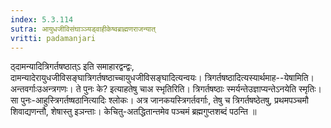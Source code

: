 ```yaml
---
index: 5.3.114
sutra: आयुधजीविसंघाञ्ञ्यड्वाहीकेष्वब्राह्मणराजन्यात्‌
vritti: padamanjari
---
```


 ठ्दामन्यादित्रिगर्तषष्ठात्ऽ इति समाहारद्वन्द्वः, दामन्यादेरायुधजीविसङ्घात्रिगर्तषष्ठाच्चायुधजीविसङ्घादित्यन्वयः। त्रिगर्तषष्ठादित्यस्यार्थमाह--येषामिति। अन्तवर्गाःउअन्त्रगणः। ते पुनः के? इत्याहतेषु चाअ स्भृतिरिति। त्रिगर्तषष्ठाः स्मर्यन्तेउज्ञाप्यन्तेऽनयेति स्मृतिः। सा पुनः-आहुस्त्रिगर्तष्षठानित्यादिः श्लोकः। अत्र जानकयस्त्रिगर्तवर्गाः, तेषु च त्रिगर्तषष्ठेतषु, प्रथमपञ्चमौ शिवाद्यणन्तौ, शेषास्तु इञन्ताः। केचितु-अतद्धितान्तमेव पञ्चमं ब्रह्मगुप्तशब्दं पठन्ति ॥